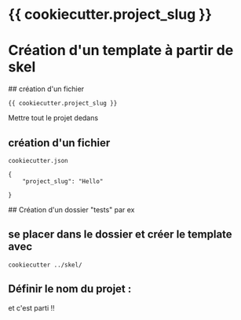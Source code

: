 # {{ cookiecutter.project_slug }} 

# Création d'un template à partir de skel

## création d'un fichier 
```
{{ cookiecutter.project_slug }} 
```
Mettre tout le projet dedans 


## création d'un fichier 
```
cookiecutter.json 

{
    "project_slug": "Hello"
   
}
```
## Création d'un dossier "tests" par ex

## se placer dans le dossier et créer le template avec 
```
cookiecutter ../skel/
```
## Définir le nom du projet : 

et c'est parti !! 

